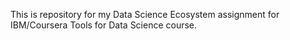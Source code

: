 This is repository for my Data Science Ecosystem assignment for IBM/Coursera Tools for Data Science course.
